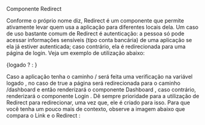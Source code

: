 Componente Redirect

Conforme o próprio nome diz, Redirect é um componente que permite ativamente levar quem usa a aplicação para diferentes locais dela. Um caso de uso bastante comum de Redirect é autenticação: a pessoa só pode acessar informações sensíveis (tipo conta bancária) de uma aplicação se ela já estiver autenticada; caso contrário, ela é redirecionada para uma página de login. Veja um exemplo de utilização abaixo:

  <Switch>
    <Route path="/dashboard" component={Dashboard} />
    <Route exact path="/">
      {logado ? <Redirect to="/dashboard" /> : <Login />}
    </Route>
  </Switch>

Caso a aplicação tenha o caminho / será feita uma verificação na variável logado , no caso de true a página será redirecionada para o caminho /dashboard e então renderizará o componente Dashboard , caso contrário, renderizará o componente Login .
Dê sempre prioridade para a utilização de Redirect para redirecionar, uma vez que, ele é criado para isso.
Para que você tenha um pouco mais de contexto, observe a imagem abaixo que compara o Link e o Redirect :